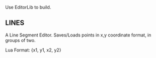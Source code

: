 Use EditorLib to build.

LINES
-----
A Line Segment Editor. Saves/Loads points in x,y coordinate format, in groups of two. 

Lua Format: {x1, y1, x2, y2}
